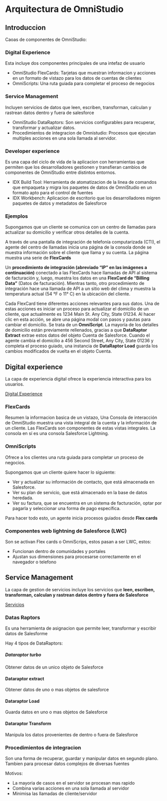 # Arquitectura de OmniStudio

## Introduccion


Caoas de componentes de OmniStudio:

### Digital Experience
Esta incluye dos componentes principales de una intefaz de usuario

- OmniStudio FlexCards: Tarjetas que muestran informacion y acciones en un formato de vistazo para los datos de cuentas de clientes
- OmniScripts: Una ruta guiada para completar el proceso de negocios

### Service Management
Incluyen servicios de datos que leen, escriben, transforman, calculan y rastrean datos dentro y fuera de salesforce

- OmniStudio DataRaptors: Son servicios configurables para recuperar, transformar y actualizar datos.
- Procedimientos de integracion de Omnistudio: Procesos que ejecutan multiples acciones en una sola llamada al servidor.

### Developer experience
Es una capa del ciclo de vida de la aplicacion con herramientas que permiten que los desarrolladores gestionen y transfieran cambios de componentes de OmniStudio entre distintos entornos.

- IDX Build Tool: Herramienta de atomatizacion de la linea de comandos que empaqueta y migra los paquetes de datos de OmniStudio en un formato apto para el control de fuentes
- IDX Workbench: Aplicacion de escritorio que los desarrolladores migren paquetes de datos y metadatos de Salesforce 

### Ejemplos

Supongamos que un cliente se comunica con un centro de llamadas para actualizar su domicilio y verificar otros detalles de la cuenta.

A través de una pantalla de integración de telefonía computarizada (CTI), el agente del centro de llamadas inicia una página de la consola donde se muestra información sobre el cliente que llama y su cuenta. La página muestra una serie de **FlexCards**

 Un **procedimiento de integración (abreviado “IP” en las imágenes a continuación)** conectado a las FlexCards hace llamadas de API al sistema de facturación y, luego, muestra los datos en una **FlexCard de “Billing Data”** (Datos de facturación). Mientras tanto, otro procedimiento de integración hace una llamada de API a un sitio web del clima y muestra la temperatura actual (54 °F o 11° C) en la ubicación del cliente.

Cada FlexCard tiene diferentes acciones relevantes para sus datos. Una de estas acciones es iniciar un proceso para actualizar el domicilio de un cliente, que actualmente es 1234 Main St. Any City, State 01234. Al hacer clic en esta acción, se abre una página modal con pasos y pautas para cambiar el domicilio. Se trata de un **OmniScript**.
 La mayoría de los detalles de domicilio están previamente rellenados, gracias a que **DataRaptor Extract**  extrae estos datos del objeto Cuenta de Salesforce. Cuando el agente cambia el domicilio a 456 Second Street, Any City, State 01236 y completa el proceso guiado, una instancia de **DataRaptor Load** guarda los cambios modificados de vuelta en el objeto Cuenta.

## Digital experience

La capa de experiencia digital ofrece la experiencia interactiva para los usuarios.

[Digital Experience](#digital-experience)

### FlexCards

Resumen la informacion basica de un vistazo, Una Consola de interacción de OmniStudio muestra una vista integral de la cuenta y la información de un cliente. Las FlexCards son componentes de estas vistas integrales. La consola en sí es una consola Salesforce Lightning.

### OmniScripts

Ofrece a los clientes una ruta guiada para completar un proceso de negocios.

Supongamos que un cliente quiere hacer lo siguiente:

- Ver y actualizar su información de contacto, que está almacenada en Salesforce.
- Ver su plan de servicio, que está almacenado en la base de datos heredada.
- Ver su factura, que se encuentra en un sistema de facturación, optar por pagarla y seleccionar una forma de pago específica.

Para hacer todo esto, un agente inicia procesos guiados desde **Flex cards**

### Componentes web lightning de Salesforce (LWC)

Son se activan Flex cards o OmniScrips, estos pasan a ser LWC, estos:

- Funcionan dentro de comunidades y portales
- Ajustan sus dimensiones para procesarse correctamente en el navegador o telefono

## Service Management
La capa de gestion de servicios incluye los servicios que **leen, escriben, transforman, calculan y rastrean datos dentro y fuera de Salesforce**

[Servicios](#service-management)

### Datas Raptors

Es una herramienta de asignacion que permite leer, transformar y escribir datos de Salesforme

Hay 4 tipos de DataRaptors:

##### Dataraptor turbo
Obtener datos de un unico objeto de Salesforce

####  Dataraptor extract
Obtener datos de uno o mas objetos de salesforce 

####  Dataraptor Load
Guarda datos en uno o mas objetos de Salesforce

####  Dataraptor Transform
Manipula los datos provenientes de dentro o fuera de Salesforce

### Procedimientos de integracion
Son una forma de recuperar, guardar y manipular datos en segundo plano. Tambien para procesar datos complejos de diversas fuentes

Motivos:

- La mayoria de casos en el servidor se procesan mas rapido
- Combina varias acciones en una sola llamada al servidor
- Minimisa las llamadas de cliente/servidor


